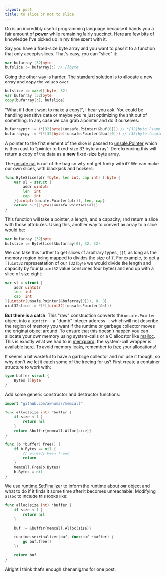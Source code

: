 ```yaml
---
layout: post
title: to slice or not to slice
---
```


Go is an incredibly useful programming language because it hands you a fair amount of **power** while remaining fairly succinct. Here are few bits of knowledge I've picked up in my time spent with it.

Say you have a fixed-size byte array and you want to pass it to a function that only accepts slices. That's easy, you can "slice" it:

```go
var bufarray [32]byte
bufslice := bufarray[:] // []byte
```

Going the other way is harder. The standard solution is to allocate a new array and copy the values over:

```go
bufslice := make([]byte, 32)
var bufarray [32]byte
copy(bufarray[:], bufslice)
```

"What if I don't want to make a copy?", I hear you ask. You could be handling sensitive data or maybe you're just optimizing the shit out of something. In any case we can grab a pointer and do it ourselves:

```go
bufarrayptr := (*[32]byte)(unsafe.Pointer(&buf[0])) // *[32]byte (same memory region)
bufarraycpy := *(*[32]byte)(unsafe.Pointer(&buf[0])) // [32]byte (copied to new memory region)
```

A pointer to the first element of the slice is passed to [unsafe.Pointer](https://golang.org/pkg/unsafe/#Pointer) which is then cast to "pointer to fixed-size 32 byte array". Dereferencing this will return a copy of the data as a **new** fixed-size byte array.

The [unsafe cat](https://en.wikipedia.org/wiki/Memory_safety) is out of the bag so why not get funky with it? We can make our own slices, with blackjack and hookers:

```go
func ByteSlice(ptr *byte, len int, cap int) []byte {
    var sl = struct {
        addr uintptr
        len  int
        cap  int
    }{uintptr(unsafe.Pointer(ptr)), len, cap}
    return *(*[]byte)(unsafe.Pointer(&sl))
}
```

This function will take a pointer, a length, and a capacity; and return a slice with those attributes. Using this, another way to convert an array to a slice would be:

```go
var bufarray [32]byte
bufslice := ByteSlice(&bufarray[0], 32, 32)
```

We can take this further to get slices of arbitrary types, `[]T`, as long as the memory region being mapped to divides the size of `T`. For example, to get a `[]uint32` representation of our `[32]byte` we would divide the length and capacity by four (a `uint32` value consumes four bytes) and end up with a slice of size eight:

```go
var sl = struct {
    addr uintptr
    len  int
    cap  int
}{uintptr(unsafe.Pointer(&bufarray[0])), 8, 8}
uint32slice := *(*[]uint32)(unsafe.Pointer(&sl))
```

**But there is a catch**. This "raw" construction converts the `unsafe.Pointer` object into a `uintptr`---a "dumb" integer address---which will not describe the region of memory you want if the runtime or garbage collector moves the original object around. To ensure that this doesn't happen you can allocate your own memory using system-calls or a C allocator like [malloc](https://linux.die.net/man/3/malloc). This is exactly what we had to in [memguard](https://github.com/awnumar/memguard): the system-call wrapper is available [here](https://godoc.org/github.com/awnumar/memcall#Alloc). To avoid memory leaks, remember to [free](https://godoc.org/github.com/awnumar/memcall#Free) your allocations!

It seems a bit wasteful to have a garbage collector and not use it though, so why don't we let it catch some of the freeing for us? First create a container structure to work with:

```go
type buffer struct {
    Bytes []byte
}
```

Add some generic constructor and destructor functions:

```go
import "github.com/awnumar/memcall"

func alloc(size int) *buffer {
    if size < 1 {
        return nil
    }
    return &buffer{memcall.Alloc(size)}
}

func (b *buffer) free() {
    if b.Bytes == nil {
        // already been freed
        return
    }
    memcall.Free(b.Bytes)
    b.Bytes = nil
}
```

We use [runtime.SetFinalizer](https://golang.org/pkg/runtime/#SetFinalizer) to inform the runtime about our object and what to do if it finds it some time after it becomes unreachable. Modifying `alloc` to include this looks like:

```go
func alloc(size int) *buffer {
    if size < 1 {
        return nil
    }

    buf := &buffer{memcall.Alloc(size)}

    runtime.SetFinalizer(buf, func(buf *buffer) {
        go buf.free()
    })

    return buf
}
```

Alright I think that's enough shenanigans for one post.
